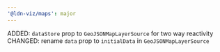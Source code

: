 ```yaml
---
'@ldn-viz/maps': major
---
```


ADDED: `dataStore` prop to `GeoJSONMapLayerSource` for two way reactivity
CHANGED: rename `data` prop to `initialData` in `GeoJSONMapLayerSource`
